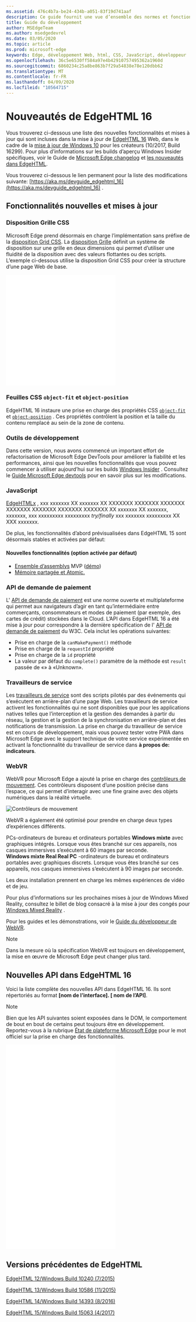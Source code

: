 ```yaml
---
ms.assetid: 476c4b7a-be24-434b-a051-83f19d741aaf
description: Ce guide fournit une vue d’ensemble des normes et fonctionnalités de développement incluses dans Microsoft Edge.
title: Guide du développement
author: MSEdgeTeam
ms.author: msedgedevrel
ms.date: 03/05/2020
ms.topic: article
ms.prod: microsoft-edge
keywords: Edge, développement Web, html, CSS, JavaScript, développeur
ms.openlocfilehash: 36c5e6530ff584a97e4b42910757495362a1960d
ms.sourcegitcommit: 6860234c25a8be863b7f29a54838e78e120dbb62
ms.translationtype: MT
ms.contentlocale: fr-FR
ms.lasthandoff: 04/09/2020
ms.locfileid: "10564715"
---
```

# Nouveautés de EdgeHTML 16

Vous trouverez ci-dessous une liste des nouvelles fonctionnalités et mises à jour qui sont incluses dans la mise à jour de [EdgeHTML 16](https://blogs.windows.com/msedgedev/2017/10/17/edgehtml-16-fall-creators-update/) Web, dans le cadre de la [mise à jour de Windows 10](https://blogs.windows.com/windowsexperience/2017/10/17/whats-new-windows-10-fall-creators-update/) pour les créateurs (10/2017, Build 16299). Pour plus d’informations sur les builds d’aperçu Windows Insider spécifiques, voir le Guide de [Microsoft Edge changelog](https://developer.microsoft.com/microsoft-edge/platform/changelog/) et [les nouveautés dans EdgeHTML](../whats-new.md).

Vous trouverez ci-dessous le lien permanent pour la liste des modifications suivante: [https://aka.ms/devguide_edgehtml_16](https://aka.ms/devguide_edgehtml_16) .

## Fonctionnalités nouvelles et mises à jour

### Disposition Grille CSS

Microsoft Edge prend désormais en charge l’implémentation sans préfixe de la [disposition Grid CSS](https://www.w3.org/TR/css-grid-1/). La [disposition Grille](https://developer.mozilla.org/docs/Web/CSS/CSS_Grid_Layout) définit un système de disposition sur une grille en deux dimensions qui permet d’utiliser une fluidité de la disposition avec des valeurs flottantes ou des scripts. L’exemple ci-dessous utilise la disposition Grid CSS pour créer la structure d’une page Web de base.


<iframe height='303' scrolling='no' title='Disposition Grille CSS' src='//codepen.io/MSEdgeDev/embed/mMQqZX/?height=303&theme-id=23761&default-tab=css,result&embed-version=2' frameborder='no' allowtransparency='true' allowfullscreen='true'>Pour en savoir plus sur les feuilles de style CSS de stylet <a href='https://codepen.io/MSEdgeDev/pen/mMQqZX/'> </a> , voir MSEdgeDev ( <a href='https://codepen.io/MSEdgeDev'> @MSEdgeDev </a> ) sur <a href='https://codepen.io'> CodePen </a> .
</iframe>


### Feuilles CSS `object-fit` et `object-position`

EdgeHTML 16 instaure une prise en charge des propriétés CSS [`object-fit`](https://developer.mozilla.org/docs/Web/CSS/object-fit) et [`object-position`](https://developer.mozilla.org/docs/Web/CSS/object-position) .  Ces propriétés contrôlent la position et la taille du contenu remplacé au sein de la zone de contenu.  

### Outils de développement

Dans cette version, nous avons commencé un important effort de refactorisation de Microsoft Edge DevTools pour améliorer la fiabilité et les performances, ainsi que les nouvelles fonctionnalités que vous pouvez commencer à utiliser aujourd’hui sur les builds [Windows Insider](https://insider.windows.com/) .  Consultez le [Guide Microsoft Edge devtools](../../devtools-guide/whats-new.md) pour en savoir plus sur les modifications.

### JavaScript

[EdgeHTMLx](https://blogs.windows.com/msedgedev/2017/10/31/optimizations-webassembly-sharedarraybuffer-atomics-edgehtml-16/#FodxEPHxR4WkbtyA.97) , xxx xxxxxxx XX xxxxxxx XX XXXXXXX XXXXXXX XXXXXXX XXXXXXX XXXXXXX XXXXXXX XXXXXXX XX xxxxxxx XX xxxxxxx, xxxxxxx, xxx xxxxxxxxx xxxxxxxxx *try/finally* xxx xxxxxxx xxxxxxxxx XX XXX xxxxxxx.

De plus, les fonctionnalités d’abord prévisualisées dans EdgeHTML 15 sont désormais stables et activées par défaut:

#### Nouvelles fonctionnalités (option activée par défaut)

* [Ensemble d’assemblys](https://developer.microsoft.com/microsoft-edge/platform/status/webassemblymvp/?q=WebAssembly) MVP ([démo](https://webassembly.org/demo/))
* [Mémoire partagée et Atomic.](https://developer.microsoft.com/microsoft-edge/platform/status/sharedmemoryandatomics/?q=Atomics)

### API de demande de paiement

L' [API de demande de paiement](../windows-integration/payment-request-api.md) est une norme ouverte et multiplateforme qui permet aux navigateurs d’agir en tant qu’intermédiaire entre commerçants, consommateurs et modes de paiement (par exemple, des cartes de crédit) stockées dans le Cloud.  L’API dans EdgeHTML 16 a été mise à jour pour correspondre à la dernière spécification de l' [API de demande de paiement](https://w3c.github.io/payment-request/) du W3C. Cela inclut les opérations suivantes:
* Prise en charge de la `canMakePayment()` méthode
* Prise en charge de la `requestId` propriété
* Prise en charge de la `id` propriété
* La valeur par défaut du `complete()` paramètre de la méthode est `result` passée de «» à «Unknown».

### Travailleurs de service

Les [travailleurs de service](https://www.w3.org/TR/service-workers-1/) sont des scripts pilotés par des événements qui s’exécutent en arrière-plan d’une page Web. Les travailleurs de service activent les fonctionnalités qui ne sont disponibles que pour les applications natives telles que l’interception et la gestion des demandes à partir du réseau, la gestion et la gestion de la synchronisation en arrière-plan et des notifications de transmission. La prise en charge du travailleur de service est en cours de développement, mais vous pouvez tester votre PWA dans Microsoft Edge avec le support technique de votre service expérimentée en activant la fonctionnalité du travailleur de service dans **à propos de: indicateurs**.

### WebVR
WebVR pour Microsoft Edge a ajouté la prise en charge des [contrôleurs de mouvement](https://developer.microsoft.com/windows/mixed-reality/motion_controllers). Ces contrôleurs disposent d’une position précise dans l’espace, ce qui permet d’interagir avec une fine graine avec des objets numériques dans la réalité virtuelle.

![Contrôleurs de mouvement](../media/MotionControllers.jpg)

WebVR a également été optimisé pour prendre en charge deux types d’expériences différents.

PCs-ordinateurs de bureau et ordinateurs portables **Windows mixte** avec graphiques intégrés.  Lorsque vous êtes branché sur ces appareils, nos casques immersives s’exécutent à 60 images par seconde.  
**Windows mixte Real Real PC** -ordinateurs de bureau et ordinateurs portables avec graphiques discrets. Lorsque vous êtes branché sur ces appareils, nos casques immersives s’exécutent à 90 images par seconde.   

Les deux installation prennent en charge les mêmes expériences de vidéo et de jeu. 

Pour plus d’informations sur les prochaines mises à jour de Windows Mixed Reality, consultez le billet de blog consacré à la mise à jour des congés pour [Windows Mixed Reality](https://blogs.windows.com/windowsexperience/2017/08/28/windows-mixed-reality-holiday-update/) . 

Pour les guides et les démonstrations, voir le [Guide du développeur de WebVR](https://docs.microsoft.com/microsoft-edge/webvr/).

 > [!NOTE] 
 > Dans la mesure où la spécification WebVR est toujours en développement, la mise en œuvre de Microsoft Edge peut changer plus tard.

## Nouvelles API dans EdgeHTML 16

Voici la liste complète des nouvelles API dans EdgeHTML 16. Ils sont répertoriés au format **[nom de l’interface]. [ nom de l’API]**.

> [!NOTE] 
> Bien que les API suivantes soient exposées dans le DOM, le comportement de bout en bout de certains peut toujours être en développement. Reportez-vous à la rubrique [État de plateforme Microsoft Edge](https://developer.microsoft.com/microsoft-edge/platform/status/) pour le mot officiel sur la prise en charge des fonctionnalités.

<iframe height='559' scrolling='no' title='Nouvelles API dans EdgeHTML 16' src='//codepen.io/MSEdgeDev/embed/jLGZZY/?height=559&theme-id=23761&default-tab=result&embed-version=2' frameborder='no' allowtransparency='true' allowfullscreen='true'>Voir le stylet <a href='https://codepen.io/MSEdgeDev/pen/jLGZZY/'> nouvelles API dans EdgeHTML 16 </a> par MSEdgeDev ( <a href='https://codepen.io/MSEdgeDev'> @MSEdgeDev </a> ) sur <a href='https://codepen.io'> CodePen </a> .</iframe></p>

<h2 id="previous-edgehtml-releases">Versions précédentes de EdgeHTML</h2>
<p><a href="https://aka.ms/devguide_edgehtml_12" data-raw-source="[EdgeHTML 12 / Windows build 10240 (7/2015)](https://aka.ms/devguide_edgehtml_12)">EdgeHTML 12/Windows Build 10240 (7/2015)</a>

[EdgeHTML 13/Windows Build 10586 (11/2015)](https://aka.ms/devguide_edgehtml_13)

[EdgeHTML 14/Windows Build 14393 (8/2016)](https://aka.ms/devguide_edgehtml_14)

[EdgeHTML 15/Windows Build 15063 (4/2017)](https://aka.ms/devguide_edgehtml_15)
